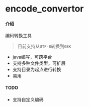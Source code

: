 # encode_convertor

#### 介绍
编码转换工具
> 目前支持从`UTF-8`转换到`GBK`
- java编写，可跨平台
- 支持多种文件类型，可扩展
- 支持目录为起点进行转换
- 易用

#### TODO
- 支持自定义编码
